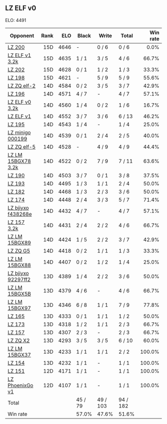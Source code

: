 ## LZ ELF v0 ##

ELO: 4491

Opponent | Rank | ELO | Black | Write | Total | Win rate
---------|-----:|----:|-------|-------|-------|-------:
[LZ 200](LZ%20200.md) | 15D | 4646 | - | 0 / 6 | 0 / 6 | 0.0%
[LZ ELF v1 3.2k](LZ%20ELF%20v1%203.2k.md) | 15D | 4635 | 1 / 1 | 3 / 5 | 4 / 6 | 66.7%
[LZ 202](LZ%20202.md) | 15D | 4628 | 0 / 1 | 1 / 2 | 1 / 3 | 33.3%
[LZ 198](LZ%20198.md) | 15D | 4621 | - | 5 / 9 | 5 / 9 | 55.6%
[LZ ZQ elf-2](LZ%20ZQ%20elf-2.md) | 14D | 4584 | 0 / 2 | 3 / 5 | 3 / 7 | 42.9%
[LZ 196](LZ%20196.md) | 14D | 4571 | 4 / 7 | - | 4 / 7 | 57.1%
[LZ ELF v0 3.2k](LZ%20ELF%20v0%203.2k.md) | 14D | 4560 | 1 / 4 | 0 / 2 | 1 / 6 | 16.7%
[LZ ELF v1](LZ%20ELF%20v1.md) | 14D | 4552 | 3 / 7 | 3 / 6 | 6 / 13 | 46.2%
[LZ 195](LZ%20195.md) | 14D | 4543 | 1 / 4 | - | 1 / 4 | 25.0%
[LZ minigo 000199](LZ%20minigo%20000199.md) | 14D | 4539 | 0 / 1 | 2 / 4 | 2 / 5 | 40.0%
[LZ ZQ elf-5](LZ%20ZQ%20elf-5.md) | 14D | 4528 | - | 4 / 9 | 4 / 9 | 44.4%
[LZ LM 15BGX78 3.2k](LZ%20LM%2015BGX78%203.2k.md) | 14D | 4522 | 0 / 2 | 7 / 9 | 7 / 11 | 63.6%
[LZ 190](LZ%20190.md) | 14D | 4503 | 3 / 7 | 0 / 1 | 3 / 8 | 37.5%
[LZ 193](LZ%20193.md) | 14D | 4495 | 1 / 3 | 1 / 1 | 2 / 4 | 50.0%
[LZ 182](LZ%20182.md) | 14D | 4468 | 1 / 3 | 2 / 3 | 3 / 6 | 50.0%
[LZ 174](LZ%20174.md) | 14D | 4448 | 2 / 4 | 3 / 3 | 5 / 7 | 71.4%
[LZ bjiyxo f438268e](LZ%20bjiyxo%20f438268e.md) | 14D | 4432 | 4 / 7 | - | 4 / 7 | 57.1%
[LZ 157 3.2k](LZ%20157%203.2k.md) | 14D | 4431 | 2 / 4 | 2 / 2 | 4 / 6 | 66.7%
[LZ LM 15BGX89](LZ%20LM%2015BGX89.md) | 14D | 4424 | 1 / 5 | 2 / 2 | 3 / 7 | 42.9%
[LZ ZQ G5](LZ%20ZQ%20G5.md) | 14D | 4418 | 0 / 2 | 1 / 1 | 1 / 3 | 33.3%
[LZ LM 15BGX88](LZ%20LM%2015BGX88.md) | 14D | 4407 | 0 / 2 | 1 / 2 | 1 / 4 | 25.0%
[LZ bjiyxo 92297ff2](LZ%20bjiyxo%2092297ff2.md) | 13D | 4389 | 1 / 4 | 2 / 2 | 3 / 6 | 50.0%
[LZ LM 15BGX5B](LZ%20LM%2015BGX5B.md) | 13D | 4379 | 4 / 6 | - | 4 / 6 | 66.7%
[LZ LM 15BGX97](LZ%20LM%2015BGX97.md) | 13D | 4346 | 6 / 8 | 1 / 1 | 7 / 9 | 77.8%
[LZ 165](LZ%20165.md) | 13D | 4333 | 0 / 1 | 1 / 1 | 1 / 2 | 50.0%
[LZ 173](LZ%20173.md) | 13D | 4318 | 1 / 2 | 1 / 1 | 2 / 3 | 66.7%
[LZ 157](LZ%20157.md) | 13D | 4307 | 2 / 3 | - | 2 / 3 | 66.7%
[LZ ZQ X2](LZ%20ZQ%20X2.md) | 13D | 4293 | 3 / 5 | 3 / 5 | 6 / 10 | 60.0%
[LZ LM 15BGX37](LZ%20LM%2015BGX37.md) | 13D | 4233 | 1 / 1 | 1 / 1 | 2 / 2 | 100.0%
[LZ 154](LZ%20154.md) | 13D | 4232 | 1 / 1 | - | 1 / 1 | 100.0%
[LZ 151](LZ%20151.md) | 12D | 4171 | 1 / 1 | - | 1 / 1 | 100.0%
[LZ PhoenixGo v1](LZ%20PhoenixGo%20v1.md) | 12D | 4107 | 1 / 1 | - | 1 / 1 | 100.0%
Total | | | 45 / 79 | 49 / 103 | 94 / 182 | 
Win rate| | | 57.0% | 47.6% | 51.6% | 
